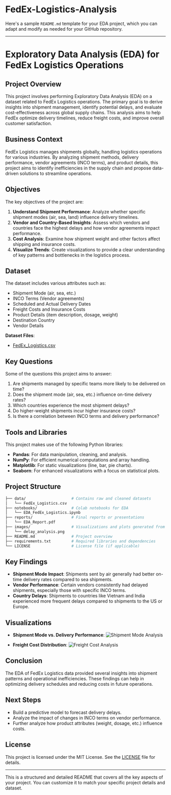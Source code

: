 # FedEx-Logistics-Analysis
Here's a sample `README.md` template for your EDA project, which you can adapt and modify as needed for your GitHub repository.

---

# Exploratory Data Analysis (EDA) for FedEx Logistics Operations

## Project Overview

This project involves performing Exploratory Data Analysis (EDA) on a dataset related to FedEx Logistics operations. The primary goal is to derive insights into shipment management, identify potential delays, and evaluate cost-effectiveness across global supply chains. This analysis aims to help FedEx optimize delivery timelines, reduce freight costs, and improve overall customer satisfaction.

## Business Context

FedEx Logistics manages shipments globally, handling logistics operations for various industries. By analyzing shipment methods, delivery performance, vendor agreements (INCO terms), and product details, this project aims to identify inefficiencies in the supply chain and propose data-driven solutions to streamline operations. 

## Objectives

The key objectives of the project are:
1. **Understand Shipment Performance**: Analyze whether specific shipment modes (air, sea, land) influence delivery timelines.
2. **Vendor and Country-Based Insights**: Assess which vendors and countries face the highest delays and how vendor agreements impact performance.
3. **Cost Analysis**: Examine how shipment weight and other factors affect shipping and insurance costs.
4. **Visualize Trends**: Create visualizations to provide a clear understanding of key patterns and bottlenecks in the logistics process.

## Dataset

The dataset includes various attributes such as:
- Shipment Mode (air, sea, etc.)
- INCO Terms (Vendor agreements)
- Scheduled and Actual Delivery Dates
- Freight Costs and Insurance Costs
- Product Details (item description, dosage, weight)
- Destination Country
- Vendor Details

**Dataset Files**: 
- [FedEx_Logistics.csv]((https://drive.google.com/file/d/1G3sg45qaljQ9w-bB5i4-n7QAM59cR4xN/view?usp=sharing))

## Key Questions

Some of the questions this project aims to answer:
1. Are shipments managed by specific teams more likely to be delivered on time?
2. Does the shipment mode (air, sea, etc.) influence on-time delivery rates?
3. Which countries experience the most shipment delays?
4. Do higher-weight shipments incur higher insurance costs?
5. Is there a correlation between INCO terms and delivery performance?

## Tools and Libraries

This project makes use of the following Python libraries:

- **Pandas**: For data manipulation, cleaning, and analysis.
- **NumPy**: For efficient numerical computations and array handling.
- **Matplotlib**: For static visualizations (line, bar, pie charts).
- **Seaborn**: For enhanced visualizations with a focus on statistical plots.


## Project Structure

```bash
├── data/                    # Contains raw and cleaned datasets
│   └── FedEx_Logistics.csv   
├── notebooks/               # Colab notebooks for EDA
│   └── EDA_FedEx_Logistics.ipynb
├── reports/                 # Final reports or presentations
│   └── EDA_Report.pdf
├── images/                  # Visualizations and plots generated from the analysis
│   └── delay_analysis.png
├── README.md                # Project overview
├── requirements.txt         # Required libraries and dependencies
└── LICENSE                  # License file (if applicable)
```


## Key Findings

- **Shipment Mode Impact**: Shipments sent by air generally had better on-time delivery rates compared to sea shipments.
- **Vendor Performance**: Certain vendors consistently had delayed shipments, especially those with specific INCO terms.
- **Country Delays**: Shipments to countries like Vietnam and India experienced more frequent delays compared to shipments to the US or Europe.

## Visualizations

- **Shipment Mode vs. Delivery Performance**:
  ![Shipment Mode Analysis](images/shipment_mode_vs_delivery.png)
  
- **Freight Cost Distribution**:
  ![Freight Cost Analysis](images/freight_cost_distribution.png)

## Conclusion

The EDA of FedEx Logistics data provided several insights into shipment patterns and operational inefficiencies. These findings can help in optimizing delivery schedules and reducing costs in future operations.

## Next Steps

- Build a predictive model to forecast delivery delays.
- Analyze the impact of changes in INCO terms on vendor performance.
- Further analyze how product attributes (weight, dosage, etc.) influence costs.

## License

This project is licensed under the MIT License. See the [LICENSE](LICENSE) file for details.


---

This is a structured and detailed README that covers all the key aspects of your project. You can customize it to match your specific project details and dataset.
